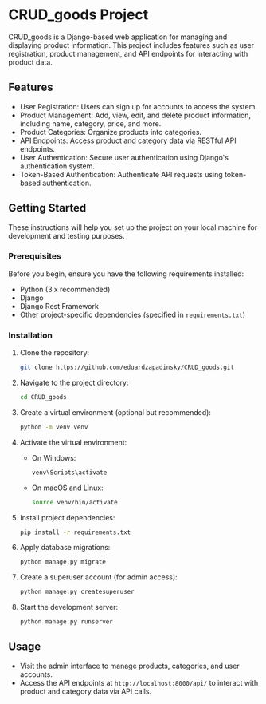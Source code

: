 # CRUD_goods Project

CRUD_goods is a Django-based web application for managing and displaying product information. This project includes
features such as user registration, product management, and API endpoints for interacting with product data.

## Features

- User Registration: Users can sign up for accounts to access the system.
- Product Management: Add, view, edit, and delete product information, including name, category, price, and more.
- Product Categories: Organize products into categories.
- API Endpoints: Access product and category data via RESTful API endpoints.
- User Authentication: Secure user authentication using Django's authentication system.
- Token-Based Authentication: Authenticate API requests using token-based authentication.

## Getting Started

These instructions will help you set up the project on your local machine for development and testing purposes.

### Prerequisites

Before you begin, ensure you have the following requirements installed:

- Python (3.x recommended)
- Django
- Django Rest Framework
- Other project-specific dependencies (specified in `requirements.txt`)

### Installation

1. Clone the repository:

   ```bash
   git clone https://github.com/eduardzapadinsky/CRUD_goods.git
   ```

2. Navigate to the project directory:

   ```bash
   cd CRUD_goods
   ```

3. Create a virtual environment (optional but recommended):

   ```bash
   python -m venv venv
   ```

4. Activate the virtual environment:

    - On Windows:

      ```bash
      venv\Scripts\activate
      ```

    - On macOS and Linux:

      ```bash
      source venv/bin/activate
      ```

5. Install project dependencies:

   ```bash
   pip install -r requirements.txt
   ```

6. Apply database migrations:

   ```bash
   python manage.py migrate
   ```

7. Create a superuser account (for admin access):

   ```bash
   python manage.py createsuperuser
   ```

8. Start the development server:

   ```bash
   python manage.py runserver
   ```

## Usage

- Visit the admin interface to manage products, categories, and user accounts.
- Access the API endpoints at `http://localhost:8000/api/` to interact with product and category data via API calls.



